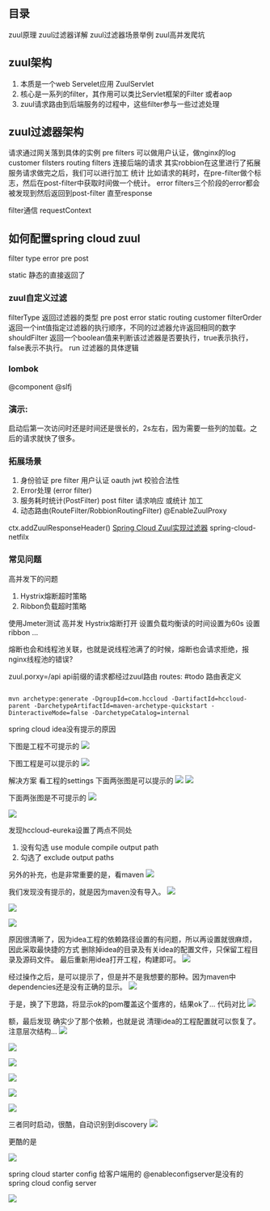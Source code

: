 

## 目录
zuul原理
zuul过滤器详解
zuul过滤器场景举例
zuul高并发爬坑

## zuul架构
1. 本质是一个web Servelet应用 ZuulServlet
2. 核心是一系列的filter，其作用可以类比Servlet框架的Filter 或者aop
3. zuul请求路由到后端服务的过程中，这些filter参与一些过滤处理

## zuul过滤器架构
请求通过网关落到具体的实例
pre filters 可以做用户认证，做nginx的log  customer filsters
routing filters 连接后端的请求 其实robbion在这里进行了拓展
服务请求做完之后，我们可以进行加工 统计 比如请求的耗时，在pre-filter做个标志，然后在post-filter中获取时间做一个统计。
error filters三个阶段的error都会被发现到然后返回到post-filter 直至response

filter通信
    requestContext

## 如何配置spring cloud zuul
filter type 
error 
pre 
post

static 静态的直接返回了
 
### zuul自定义过滤
filterType 返回过滤器的类型 pre post error static routing customer
filterOrder 返回一个int值指定过滤器的执行顺序，不同的过滤器允许返回相同的数字
shouldFilter 返回一个boolean值来判断该过滤器是否要执行，true表示执行，false表示不执行。
run 过滤器的具体逻辑

### lombok
@component
@slfj
### 演示:
 启动后第一次访问时还是时间还是很长的，2s左右，因为需要一些列的加载。之后的请求就快了很多。

### 拓展场景
1. 身份验证 pre filter 用户认证 oauth jwt 校验合法性
2. Error处理 (error filter)
3. 服务耗时统计(PostFilter) post filter 请求响应 或统计 加工
4. 动态路由(RouteFilter/RobbionRoutingFilter) @EnableZuulProxy

ctx.addZuulResponseHeader()
[Spring Cloud Zuul实现过滤器](www.programcreek.com/java-api-examples/index.php) spring-cloud-netfilx

###  常见问题
高并发下的问题
1. Hystrix熔断超时策略
2. Ribbon负载超时策略

使用Jmeter测试 高并发 Hystrix熔断打开
设置负载均衡读的时间设置为60s
设置  ribbon ...

熔断也会和线程池关联，也就是说线程池满了的时候，熔断也会请求拒绝，报nginx线程池的错误?


zuul.porxy=/api api前缀的请求都经过zuul路由
routes: #todo 路由表定义


```

mvn archetype:generate -DgroupId=com.hccloud -DartifactId=hccloud-parent -DarchetypeArtifactId=maven-archetype-quickstart -DinteractiveMode=false -DarchetypeCatalog=internal

```
spring cloud idea没有提示的原因

下图是工程不可提示的
![](media/15104499806566.jpg)

下图工程是可以提示的
![](media/15104499285687.jpg)


解决方案 看工程的settings
下面两张图是可以提示的
![](media/15104500831762.jpg)
![](media/15104500938800.jpg)


下面两张图是不可提示的
![](media/15104501262274.jpg)

![](media/15104501397425.jpg)

发现hccloud-eureka设置了两点不同处
1. 没有勾选 use module compile output path
2. 勾选了 exclude output paths

另外的补充，也是非常重要的是，看maven
![](media/15104504197898.jpg)

我们发现没有提示的，就是因为maven没有导入。
![](media/15104504550804.jpg)


![](media/15104512297670.jpg)

![](media/15104512465020.jpg)


原因很清晰了，因为idea工程的依赖路径设置的有问题，所以再设置就很麻烦，因此采取最快捷的方式
删除掉idea的目录及有关idea的配置文件，只保留工程目录及源码文件。
最后重新用idea打开工程，构建即可。
![](media/15104517455701.jpg)


经过操作之后，是可以提示了，但是并不是我想要的那种。因为maven中dependencies还是没有正确的显示。
![](media/15104523793389.jpg)


于是，换了下思路，将显示ok的pom覆盖这个蛋疼的，结果ok了...
代码对比
![](media/15104526631451.jpg)

额，最后发现 确实少了那个依赖，也就是说 清理idea的工程配置就可以恢复了。 注意层次结构...
![](media/15104533135771.jpg)



![](media/15104722854964.jpg)

![](media/15104723494239.jpg)

![](media/15104764031779.jpg)


![](media/15104764236183.jpg)


![](media/15104764636410.jpg)


三者同时启动，很酷，自动识别到discovery
![](media/15104824617075.jpg)


更酷的是

![](media/15105853894962.jpg)




spring cloud starter config  给客户端用的  @enableconfigserver是没有的
spring cloud config server

![](media/15105117995411.jpg)



